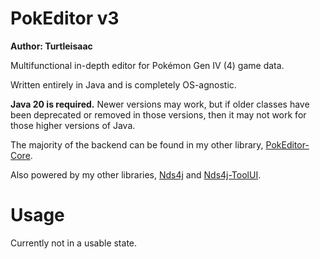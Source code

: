 # PokEditor v3

**Author: Turtleisaac**

Multifunctional in-depth editor for Pokémon Gen IV (4) game data.

Written entirely in Java and is completely OS-agnostic.

**Java 20 is required.** Newer versions may work, but if older classes have been deprecated or removed in those versions, then it may not work for those higher versions of Java.

The majority of the backend can be found in my other library, [PokEditor-Core](https://github.com/turtleisaac/PokEditor-Core).

Also powered by my other libraries, [Nds4j](https://github.com/turtleisaac/Nds4j) and [Nds4j-ToolUI](https://github.com/turtleisaac/Nds4j-ToolUI). 

[//]: # (This tool is still in active development and will receive periodic updates as improvements are made and bugs are found, time permitting.)

[//]: # (Please join [this Discord server]&#40;https://discord.gg/zAtqJDW2jC&#41; for help with using PokEditor v3 or for help with any questions relating to Pokémon Gen 4 and 5 hacking.)

[//]: # (The template sheets can be found [here]&#40;https://drive.google.com/drive/folders/1hlKiP7V31Ddj4WmKnjK7lfhT88yPjB55?usp=sharing&#41;.)

[//]: # (![PokEditor Personal Editor]&#40;https://i.imgur.com/YyBOyCY.png&#41;)

[//]: # (![image]&#40;https://user-images.githubusercontent.com/7987859/110886228-5401e080-82b6-11eb-8bea-40a5dfaa8120.png&#41;)

[//]: # (![image]&#40;https://user-images.githubusercontent.com/7987859/110886253-5b28ee80-82b6-11eb-92e0-ef36e24cece4.png&#41;)

[//]: # (![image]&#40;https://user-images.githubusercontent.com/7987859/110886289-6aa83780-82b6-11eb-86f7-d5867584b841.png&#41;)

[//]: # (![image]&#40;https://user-images.githubusercontent.com/7987859/110886399-8f9caa80-82b6-11eb-991a-b052f54c1cc3.png&#41;)

[//]: # (![image]&#40;https://user-images.githubusercontent.com/7987859/110886318-73990900-82b6-11eb-8f81-8a17c37ee2e4.png&#41;)

# Usage

Currently not in a usable state.

[//]: # (# List of Spreadsheet-Based Editors)

[//]: # ()
[//]: # (* Personal Data Editor &#40;stats, types, abilities, etc...&#41;)

[//]: # ()
[//]: # (* TM Learnset Editor)

[//]: # ()
[//]: # (* Level-Up Learnset Editor)

[//]: # ()
[//]: # (* Encounter Editor &#40;also has a GUI-based editor&#41; &#40;currently incomplete&#41;)

[//]: # ()
[//]: # (* Evolutions Editor)

[//]: # ()
[//]: # (* Item Editor)

[//]: # ()
[//]: # (* Move Editor)

[//]: # ()
[//]: # (* Move Tutor Editor &#40;moves taught and compatibility&#41;)

[//]: # ()
[//]: # (* Baby Form Editor &#40;what hatches from an egg&#41;)

[//]: # ()
[//]: # (* Trainer Editor &#40;also has a GUI-based editor&#41;)

[//]: # ()
[//]: # (# GUI-Based Editors)

[//]: # ()
[//]: # (* Trainer Editor)

[//]: # (  * Trainer Text Editor)

[//]: # (  * Nature & IV Calculator)

[//]: # (  * Smogon Format Team Import/Export)

[//]: # ()
[//]: # (* Pokémon Battle Sprite Editor)

[//]: # (  * Palette Editor)

[//]: # (  * Sprite XY-Coordinate Placement Editor)

[//]: # (  * Sprite Shadow Placement Editor)

[//]: # (  * Sprite Shadow Size Editor)

[//]: # (  * Send-out Movement/Animation Editor)

